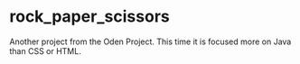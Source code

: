 # rock_paper_scissors
Another project from the Oden Project. This time it is focused more on Java than CSS or HTML.
